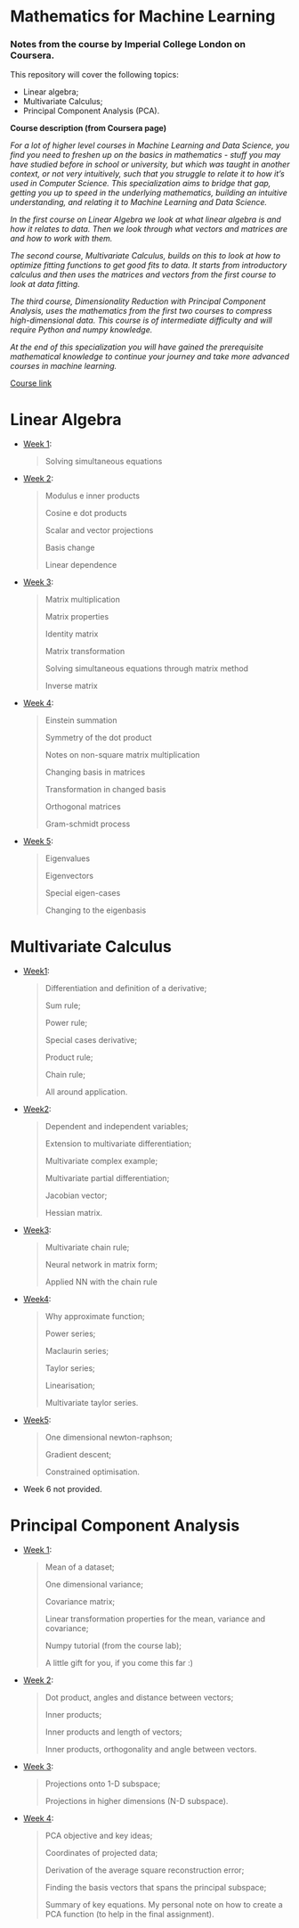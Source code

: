 # Mathematics for Machine Learning

### Notes from the course by Imperial College London on Coursera.

This repository will cover the following topics:

- Linear algebra;
- Multivariate Calculus;
- Principal Component Analysis (PCA).

**Course description (from Coursera page)**

*For a lot of higher level courses in Machine Learning and Data Science, you find you need to freshen up on the basics in mathematics - stuff you may have studied before in school or university, but which was taught in another context, or not very intuitively, such that you struggle to relate it to how it’s used in Computer Science. This specialization aims to bridge that gap, getting you up to speed in the underlying mathematics, building an intuitive understanding, and relating it to Machine Learning and Data Science.*

*In the first course on Linear Algebra we look at what linear algebra is and how it relates to data. Then we look through what vectors and matrices are and how to work with them.*

*The second course, Multivariate Calculus, builds on this to look at how to optimize fitting functions to get good fits to data. It starts from introductory calculus and then uses the matrices and vectors from the first course to look at data fitting.*

*The third course, Dimensionality Reduction with Principal Component Analysis, uses the mathematics from the first two courses to compress high-dimensional data. This course is of intermediate difficulty and will require Python and numpy knowledge.*

*At the end of this specialization you will have gained the prerequisite mathematical knowledge to continue your journey and take more advanced courses in machine learning.*

[Course link](https://www.coursera.org/specializations/mathematics-machine-learning)


# Linear Algebra

- [Week 1](https://github.com/Renatochaz/Mathematics_for_Machine_Learning/blob/master/week1.ipynb): 

  > Solving simultaneous equations

- [Week 2](https://github.com/Renatochaz/Mathematics_for_Machine_Learning/blob/master/Week2.ipynb):

  > Modulus e inner products
  >
  > Cosine e dot products
  >
  > Scalar and vector projections
  >
  > Basis change
  >
  > Linear dependence

- [Week 3](https://github.com/Renatochaz/Mathematics_for_Machine_Learning/blob/master/week3.ipynb): 

  > Matrix multiplication
  >
  > Matrix properties
  >
  > Identity matrix 
  >
  > Matrix transformation
  >
  > Solving simultaneous equations through matrix method
  >
  > Inverse matrix

- [Week 4](https://github.com/Renatochaz/Mathematics_for_Machine_Learning/blob/master/Week4.ipynb): 

  > Einstein summation
  >
  > Symmetry of the dot product
  >
  > Notes on non-square matrix multiplication
  >
  > Changing basis in matrices
  >
  > Transformation in changed basis
  >
  > Orthogonal matrices
  >
  > Gram-schmidt process

- [Week 5](https://github.com/Renatochaz/Mathematics_for_Machine_Learning/blob/master/week5.ipynb):

  > Eigenvalues
  >
  > Eigenvectors
  >
  > Special eigen-cases
  >
  > Changing to the eigenbasis



# Multivariate Calculus

- [Week1](https://github.com/Renatochaz/Mathematics_for_Machine_Learning/blob/master/calculus_week1.ipynb): 

  > Differentiation and definition of a derivative;
  >
  > Sum rule;
  >
  > Power rule;
  >
  > Special cases derivative;
  >
  > Product rule;
  >
  > Chain rule;
  >
  > All around application.
  >
  > 

- [Week2](https://github.com/Renatochaz/Mathematics_for_Machine_Learning/blob/master/calculus_week2.ipynb):

  > Dependent and independent variables;
  >
  > Extension to multivariate differentiation;
  >
  > Multivariate complex example;
  >
  > Multivariate partial differentiation;
  >
  > Jacobian vector;
  >
  > Hessian matrix.

- [Week3](https://github.com/Renatochaz/Mathematics_for_Machine_Learning/blob/master/calculus_week3.ipynb):

  > Multivariate chain rule;
  >
  > Neural network in matrix form;
  >
  > Applied NN with the chain rule
  
- [Week4](https://github.com/Renatochaz/Mathematics_for_Machine_Learning/blob/master/calculus_week4.ipynb):

  > Why approximate function;
  >
  > Power series;
  >
  > Maclaurin series;
  >
  > Taylor series;
  >
  > Linearisation;
  >
  > Multivariate taylor series.
  
- [Week5](https://github.com/Renatochaz/Mathematics_for_Machine_Learning/blob/master/calculus_week5.ipynb):

  > One dimensional newton-raphson;
  >
  > Gradient descent;
  >
  > Constrained optimisation.
  
- Week 6 not provided.
  
# Principal Component Analysis
  
- [Week 1](https://github.com/Renatochaz/Mathematics_for_Machine_Learning/blob/master/pca_week1.ipynb):
  > Mean of a dataset;
  >
  > One dimensional variance;
  >
  > Covariance matrix;
  >
  > Linear transformation properties for the mean, variance and covariance;
  >
  > Numpy tutorial (from the course lab);
  >
  > A little gift for you, if you come this far :\)
- [Week 2](https://github.com/Renatochaz/Mathematics_for_Machine_Learning/blob/master/pca_week2.ipynb):
  > Dot product, angles and distance between vectors;
  >
  > Inner products;
  >
  > Inner products and length of vectors;
  >
  > Inner products, orthogonality and angle between vectors.
- [Week 3](https://github.com/Renatochaz/Mathematics_for_Machine_Learning/blob/master/pca_week3.ipynb):
  > Projections onto 1-D subspace;
  >
  > Projections in higher dimensions (N-D subspace).
- [Week 4](https://github.com/Renatochaz/Mathematics_for_Machine_Learning/blob/master/pca_week4.ipynb):
  > PCA objective and key ideas;
  >
  > Coordinates of projected data;
  >
  > Derivation of the average square reconstruction error;
  >
  > Finding the basis vectors that spans the principal subspace;
  >
  > Summary of key equations.
  > My personal note on how to create a PCA function (to help in the final assignment).
